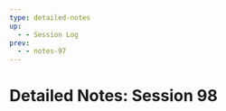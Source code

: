 ```yaml
---
type: detailed-notes
up:
  - - Session Log
prev:
  - - notes-97
---
```

# Detailed Notes: Session 98

